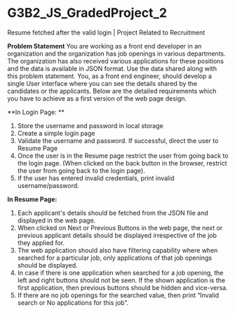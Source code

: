 # G3B2_JS_GradedProject_2
Resume fetched after the valid login | Project Related to Recruitment

**Problem Statement**
You are working as a front end developer in an organization and the organization has job openings in various departments. The organization has also received various applications for these positions and the data is available in JSON format. Use the data shared along with this problem statement. You, as a front end engineer, should develop a single User interface where you can see the details shared by the candidates or the applicants. Below are the detailed requirements which you have to achieve as a first version of the web page design.

**In Login Page: **
1.	Store the username and password in local storage
2.	Create a simple login page
3.	Validate the username and password. If successful, direct the user to Resume Page
4.	Once the user is in the Resume page restrict the user from going back to the login page. (When clicked on the back button in the browser, restrict the user from going back to the login page).
5.	If the user has entered invalid credentials, print invalid username/password.

**In Resume Page:**
1.	Each applicant's details should be fetched from the JSON file and displayed in the web page.
2.	When clicked on Next or Previous Buttons in the web page, the next or previous applicant details should be displayed irrespective of the job they applied for.
3.	The web application should also have filtering capability where when searched for a particular job, only applications of that job openings should be displayed.
4.	In case if there is one application when searched for a job opening, the left and right buttons should not be seen. If the shown application is the first application, then previous buttons should be hidden and vice-versa.
5.	If there are no job openings for the searched value, then print “Invalid search or No applications for this job”.

